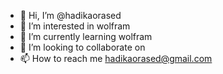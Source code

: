 - 👋 Hi, I’m @hadikaorased
- 👀 I’m interested in wolfram
- 🌱 I’m currently learning wolfram
- 💞️ I’m looking to collaborate on
- 📫 How to reach me hadikaorased@gmail.com

<!---
hadikaorased/hadikaorased is a ✨ special ✨ repository because its `README.md` (this file) appears on your GitHub profile.
You can click the Preview link to take a look at your changes.
--->
